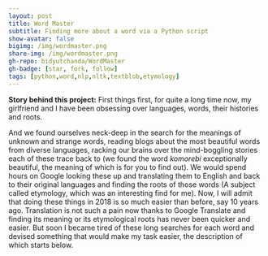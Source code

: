 ```yaml
---
layout: post
title: Word Master
subtitle: Finding more about a word via a Python script
show-avatar: false
bigimg: /img/wordmaster.png
share-img: /img/wordmaster.png
gh-repo: bidyutchanda/WordMaster
gh-badge: [star, fork, follow]
tags: [python,word,nlp,nltk,textblob,etymology]
---
```


**Story behind this project:**  First things first, for quite a long time now, my girlfriend and I have been obsessing over languages, words, their histories and roots.

And we found ourselves neck-deep in the search for the meanings of unknown and strange words, reading blogs about the most beautiful words from diverse languages, racking our brains over the mind-boggling stories each of these trace back to (we found the word _komorebi_ exceptionally beautiful, the meaning of which is for you to find out). We would spend hours on Google looking these up and translating them to English and back to their original languages and finding the roots of those words (A subject called etymology, which was an interesting find for me). Now, I will admit that doing these things in 2018 is so much easier than before, say 10 years ago. Translation is not such a pain now thanks to Google Translate and finding its meaning or its etymological roots has never been quicker and easier. But soon I became tired of these long searches for each word and devised something that would make my task easier, the description of which starts below. 
